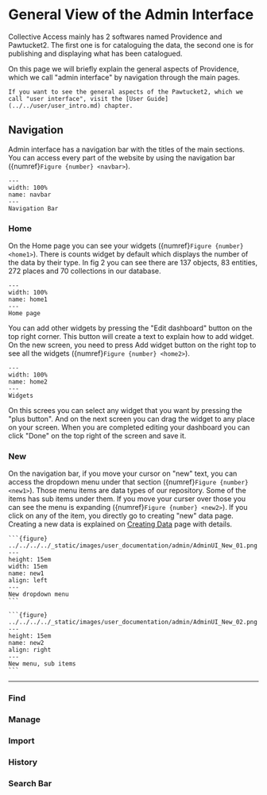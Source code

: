 # General View of the Admin Interface

Collective Access mainly has 2 softwares named Providence and Pawtucket2. The first one is for cataloguing the data, the second one is for publishing and displaying what has been catalogued. 

On this page we will briefly explain the general aspects of Providence, which we call "admin interface" by navigation through the main pages. 

```{note}
If you want to see the general aspects of the Pawtucket2, which we call "user interface", visit the [User Guide](../../user/user_intro.md) chapter. 
```

## Navigation

Admin interface has a navigation bar with the titles of the main sections. You can access every part of the website by using the navigation bar ({numref}`Figure {number} <navbar>`).

```{figure} ../../../../_static/images/user_documentation/admin/AdminUI_NavBar.png
---
width: 100%
name: navbar
---
Navigation Bar
```

### Home

On the Home page you can see your widgets ({numref}`Figure {number} <home1>`). There is counts widget by default which displays the number of the data by their type. In fig 2 you can see there are 137 objects, 83 entities, 272 places and 70 collections in our database. 

```{figure} ../../../../_static/images/user_documentation/admin/AdminUI_Home_01.png
---
width: 100%
name: home1
---
Home page
```

You can add other widgets by pressing the "Edit dashboard" button on the top right corner. This button will create a text to explain how to add widget. On the new screen, you need to press Add widget button on the right top to see all the widgets ({numref}`Figure {number} <home2>`).

```{figure} ../../../../_static/images/user_documentation/admin/AdminUI_Home_02.png
---
width: 100%
name: home2
---
Widgets
```
On this screes you can select any widget that you want by pressing the "plus button". And on the next screen you can drag the widget to any place on your screen. When you are completed editing your dashboard you can click "Done" on the top right of the screen and save it.


### New

On the navigation bar, if you move your cursor on "new" text, you can access the dropdown menu under that section ({numref}`Figure {number} <new1>`). Those menu items are data types of our repository. Some of the items has sub items under them. If you move your curser over those you can see the menu is expanding ({numref}`Figure {number} <new2>`). If you click on any of the item, you directly go to creating "new" data page. Creating a new data is explained on [Creating Data](../admininterface/02_creatingdata.md) page with details.

````{div} full-width
```{figure} ../../../../_static/images/user_documentation/admin/AdminUI_New_01.png
---
height: 15em
width: 15em
name: new1
align: left
---
New dropdown menu
```

```{figure} ../../../../_static/images/user_documentation/admin/AdminUI_New_02.png
---
height: 15em
name: new2
align: right
---
New menu, sub items
```
````

---


### Find



### Manage

### Import

### History

### Search Bar